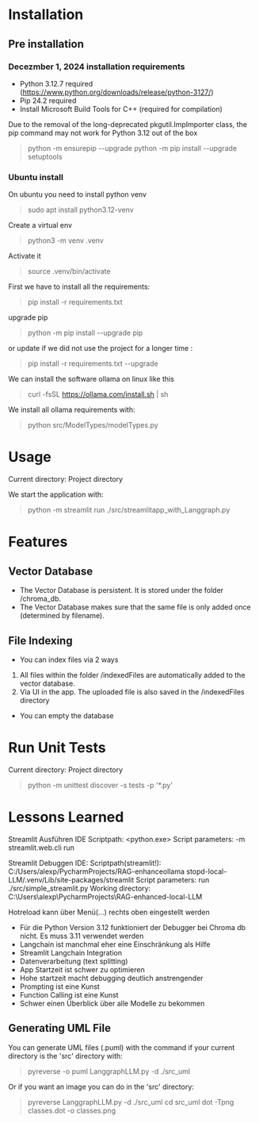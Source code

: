 # Installation

## Pre installation

### Decezmber 1, 2024 installation requirements

- Python 3.12.7 required (https://www.python.org/downloads/release/python-3127/)
- Pip 24.2 required
- Install Microsoft Build Tools for C++ (required for compilation)

Due to the removal of the long-deprecated pkgutil.ImpImporter class, the pip command may not work for Python 3.12 out of
the box
> python -m ensurepip --upgrade
> python -m pip install --upgrade setuptools

### Ubuntu install

On ubuntu you need to install python venv
> sudo apt install python3.12-venv

Create a virtual env
> python3 -m venv .venv

Activate it
> source .venv/bin/activate

First we have to install all the requirements:
> pip install -r requirements.txt

upgrade pip
> python -m pip install --upgrade pip

or update if we did not use the project for a longer time :
> pip install -r requirements.txt --upgrade

We can install the software ollama on linux like this
> curl -fsSL https://ollama.com/install.sh | sh

We install all ollama requirements with:
> python src/ModelTypes/modelTypes.py

# Usage

Current directory: Project directory

We start the application with:
> python -m streamlit run ./src/streamlitapp_with_Langgraph.py

# Features

## Vector Database

- The Vector Database is persistent. It is stored under the folder /chroma_db.
- The Vector Database makes sure that the same file is only added once (determined by filename).

## File Indexing

- You can index files via 2 ways

1. All files within the folder /indexedFiles are automatically added to the vector database.
2. Via UI in the app. The uploaded file is also saved in the /indexedFiles directory

- You can empty the database

# Run Unit Tests

Current directory: Project directory
> python -m unittest discover -s tests -p '*.py'

# Lessons Learned

Streamlit Ausführen IDE
Scriptpath: <python.exe>
Script parameters: -m streamlit.web.cli run

Streamlit Debuggen IDE:
Scriptpath(streamlit!): C:/Users/alexp/PycharmProjects/RAG-enhanceollama
stopd-local-LLM/.venv/Lib/site-packages/streamlit
Script parameters: run ./src/simple_streamlit.py
Working directory: C:\Users\alexp\PycharmProjects\RAG-enhanced-local-LLM

Hotreload kann über Menü(...) rechts oben eingestellt werden

- Für die Python Version 3.12 funktioniert der Debugger bei Chroma db nicht. Es muss 3.11 verwendet werden
- Langchain ist manchmal eher eine Einschränkung als Hilfe
- Streamlit Langchain Integration
- Datenverarbeitung (text splitting)
- App Startzeit ist schwer zu optimieren
- Hohe startzeit macht debugging deutlich anstrengender
- Prompting ist eine Kunst
- Function Calling ist eine Kunst
- Schwer einen Überblick über alle Modelle zu bekommen

## Generating UML File

You can generate UML files (.puml) with the command if your current directory is the 'src' directory with:
> pyreverse -o puml LanggraphLLM.py -d ./src_uml

Or if you want an image you can do in the 'src' directory:
> pyreverse LanggraphLLM.py -d ./src_uml
> cd src_uml
> dot -Tpng classes.dot -o classes.png